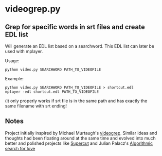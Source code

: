 # videogrep.py
## Grep for specific words in srt files and create EDL list

Will generate an EDL list based on a searchword. This EDL list can later be used with mplayer.

Usage: 
``` 
python video.py SEARCHWORD PATH_TO_VIDEOFILE
```
Example:
```
python video.py SEARCHWORD PATH_TO_VIDEOFILE > shortcut.edl
mplayer -edl shortcut.edl PATH_TO_VIDEOFILE
```
(it only properly works if srt file is in the same path and has exactly the same filename with srt ending!

## Notes
Project initially inspired by Michael Murtaugh's [videogrep](http://activearchives.org/wiki/Videogrep).
Similar ideas and thoughts had been floating around at the same time and evolved into much better and polished projects like [Supercut](http://www.supercut.org) and Julian Palacz's [Algorithmic search for love](http://julian.palacz.at/film/algorithmic-search-for-love)

